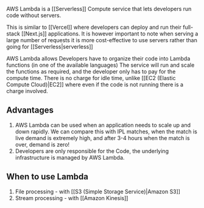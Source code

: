 AWS Lambda is a [[Serverless]] Compute service that lets developers run code without servers.

This is similar to [[Vercel]] where developers can deploy and run their full-stack [[Next.js]] applications. It is however important to note when serving a large number of requests it is more cost-effective to use servers rather than going for [[Serverless|serverless]]

AWS Lambda allows Developers have to organize their code into Lambda functions (in one of the available languages) The service will run and scale the functions as required, and the developer only has to pay for the compute time. There is no charge for idle time, unlike [[EC2 (Elastic Compute Cloud)|EC2]] where even if the code is not running there is a charge involved.

## Advantages

1. AWS Lambda can be used when an application needs to scale up and down rapidly. We can compare this with IPL matches, when the match is live demand is extremely high, and after 3-4 hours when the match is over, demand is zero!
2. Developers are only responsible for the Code, the underlying infrastructure is managed by AWS Lambda.
## When to use Lambda

1. File processing - with [[S3 (Simple Storage Service)|Amazon S3]]
2. Stream processing - with [[Amazon Kinesis]]


